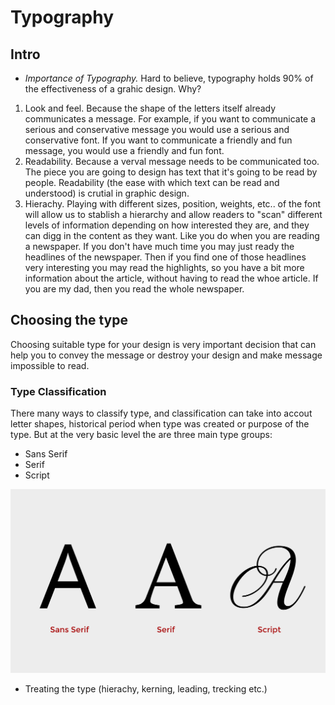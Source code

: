 
# Typography 

## Intro

- *Importance of Typography.* Hard to believe, typography holds 90% of the effectiveness of a grahic design. Why? 
1. Look and feel. Because the shape of the letters itself already communicates a message. For example, if you want to communicate a serious and conservative message you would use a serious and conservative font. If you want to communicate a friendly and fun message, you would use a friendly and fun font. 
2. Readability. Because a verval message needs to be communicated too. The piece you are going to design has text that it's going to be read by people. Readability (the ease with which text can be read and understood) is crutial in graphic design.  
3. Hierachy. Playing with different sizes, position, weights, etc.. of the font will allow us to stablish a hierarchy and allow readers to "scan" different levels of information depending on how interested they are, and they can digg in the content as they want. Like you do when you are reading a newspaper. If you don't have much time you may just ready the headlines of the newspaper. Then if you find one of those headlines very interesting you may read the highlights, so you have a bit more information about the article, without having to read the whoe article. If you are my dad, then you read the whole newspaper.  

## Choosing the type 

Choosing suitable type for your design is very important decision that can help you to convey the message or destroy your design and make message impossible to read. 

### Type Classification

There many ways to classify type, and classification can take into accout letter shapes, historical period when type was created or purpose of the type. But at the very basic level the are three main type groups: 

- Sans Serif
- Serif
- Script  

![Sans Serif, Serif and Script](assets/img/classification_1.svg)



- Treating the type (hierachy, kerning, leading, trecking etc.)


